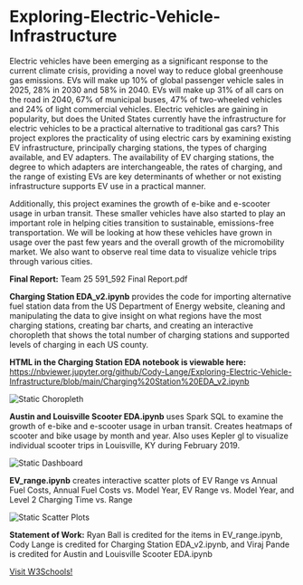 # Exploring-Electric-Vehicle-Infrastructure

Electric vehicles have been emerging as a significant response to the current climate crisis, providing a novel way to reduce global greenhouse gas emissions. EVs will make up 10% of global passenger vehicle sales in 2025, 28% in 2030 and 58% in 2040. EVs will make up 31% of all cars on the road in 2040, 67% of municipal buses, 47% of two-wheeled vehicles and 24% of light commercial vehicles.
Electric vehicles are gaining in popularity, but does the United States currently have the infrastructure for electric vehicles to be a practical alternative to traditional gas cars? This project explores the practicality of using electric cars by examining existing EV infrastructure, principally charging stations, the types of charging available, and EV adapters. The availability of EV charging stations, the degree to which adapters are interchangeable, the rates of charging, and the range of existing EVs are key determinants of whether or not existing infrastructure supports EV use in a practical manner.

Additionally, this project examines the growth of e-bike and e-scooter usage in urban transit. These smaller vehicles have also started to play an important role in helping cities transition to sustainable, emissions-free transportation. We will be looking at how these vehicles have grown in usage over the past few years and the overall growth of the micromobility market. We also want to observe real time data to visualize vehicle trips through various cities.

**Final Report:** Team 25 591_592 Final Report.pdf

**Charging Station EDA_v2.ipynb** provides the code for importing alternative fuel station data from the US Department of Energy website, cleaning and manipulating the data to give insight on what regions have the most charging stations, creating bar charts, and creating an interactive choropleth that shows the total number of charging stations and supported levels of charging in each US county.

**HTML in the Charging Station EDA notebook is viewable here:** https://nbviewer.jupyter.org/github/Cody-Lange/Exploring-Electric-Vehicle-Infrastructure/blob/main/Charging%20Station%20EDA_v2.ipynb

![Static Choropleth](https://github.com/Cody-Lange/Exploring-Electric-Vehicle-Infrastructure/blob/main/Charging_Station_Choropleth.PNG?raw=true)

**Austin and Louisville Scooter EDA.ipynb** uses Spark SQL to examine the growth of e-bike and e-scooter usage in urban transit. Creates heatmaps of scooter and bike usage by month and year. Also uses Kepler gl to visualize individual scooter trips in Louisville, KY during February 2019.

![Static Dashboard](https://github.com/Cody-Lange/Exploring-Electric-Vehicle-Infrastructure/blob/main/Louisville%20Dashboard.PNG?raw=true)

**EV_range.ipynb** creates interactive scatter plots of EV Range vs Annual Fuel Costs, Annual Fuel Costs vs. Model Year, EV Range vs. Model Year, and Level 2 Charging Time vs. Range

![Static Scatter Plots](https://github.com/Cody-Lange/Exploring-Electric-Vehicle-Infrastructure/blob/main/Scatter%20Plots.PNG?raw=true)

**Statement of Work:** Ryan Ball is credited for the items in EV_range.ipynb, Cody Lange is credited for Charging Station EDA_v2.ipynb, and Viraj Pande is credited for Austin and Louisville Scooter EDA.ipynb

<a href="https://raw.githubusercontent.com/Cody-Lange/Exploring-Electric-Vehicle-Infrastructure/main/louisville_scooter_trips.html" target="_blank">Visit W3Schools!</a>
